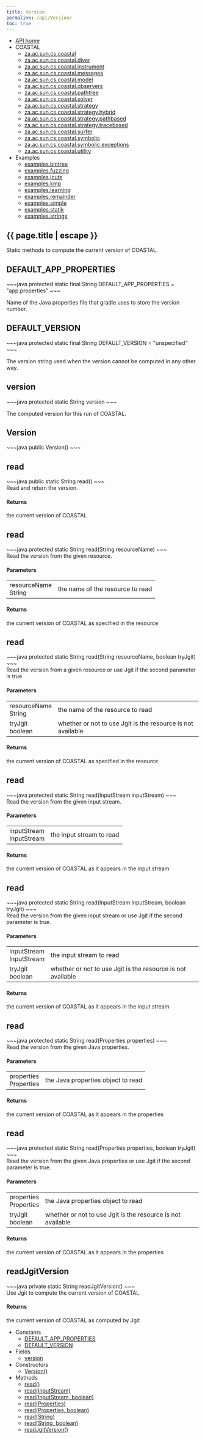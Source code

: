 ```yaml
---
title: Version
permalink: /api/Version/
toc: true
---
```


<section class="sidetoc">
<ul class="section-nav">
<li class="toc-entry toc-h2">
<a class="top" href="{{ '/api/' | relative_url }}">API home</a>
</li>
<li class="toc-entry toc-h2">
COASTAL<ul>
<li class="toc-entry toc-h3">
<a href="{{ '/api/za.ac.sun.cs.coastal/' | relative_url }}">za.ac.sun.cs.coastal</a></li>
<li class="toc-entry toc-h3">
<a href="{{ '/api/za.ac.sun.cs.coastal.diver/' | relative_url }}">za.ac.sun.cs.coastal.diver</a></li>
<li class="toc-entry toc-h3">
<a href="{{ '/api/za.ac.sun.cs.coastal.instrument/' | relative_url }}">za.ac.sun.cs.coastal.instrument</a></li>
<li class="toc-entry toc-h3">
<a href="{{ '/api/za.ac.sun.cs.coastal.messages/' | relative_url }}">za.ac.sun.cs.coastal.messages</a></li>
<li class="toc-entry toc-h3">
<a href="{{ '/api/za.ac.sun.cs.coastal.model/' | relative_url }}">za.ac.sun.cs.coastal.model</a></li>
<li class="toc-entry toc-h3">
<a href="{{ '/api/za.ac.sun.cs.coastal.observers/' | relative_url }}">za.ac.sun.cs.coastal.observers</a></li>
<li class="toc-entry toc-h3">
<a href="{{ '/api/za.ac.sun.cs.coastal.pathtree/' | relative_url }}">za.ac.sun.cs.coastal.pathtree</a></li>
<li class="toc-entry toc-h3">
<a href="{{ '/api/za.ac.sun.cs.coastal.solver/' | relative_url }}">za.ac.sun.cs.coastal.solver</a></li>
<li class="toc-entry toc-h3">
<a href="{{ '/api/za.ac.sun.cs.coastal.strategy/' | relative_url }}">za.ac.sun.cs.coastal.strategy</a></li>
<li class="toc-entry toc-h3">
<a href="{{ '/api/za.ac.sun.cs.coastal.strategy.hybrid/' | relative_url }}">za.ac.sun.cs.coastal.strategy.hybrid</a></li>
<li class="toc-entry toc-h3">
<a href="{{ '/api/za.ac.sun.cs.coastal.strategy.pathbased/' | relative_url }}">za.ac.sun.cs.coastal.strategy.pathbased</a></li>
<li class="toc-entry toc-h3">
<a href="{{ '/api/za.ac.sun.cs.coastal.strategy.tracebased/' | relative_url }}">za.ac.sun.cs.coastal.strategy.tracebased</a></li>
<li class="toc-entry toc-h3">
<a href="{{ '/api/za.ac.sun.cs.coastal.surfer/' | relative_url }}">za.ac.sun.cs.coastal.surfer</a></li>
<li class="toc-entry toc-h3">
<a href="{{ '/api/za.ac.sun.cs.coastal.symbolic/' | relative_url }}">za.ac.sun.cs.coastal.symbolic</a></li>
<li class="toc-entry toc-h3">
<a href="{{ '/api/za.ac.sun.cs.coastal.symbolic.exceptions/' | relative_url }}">za.ac.sun.cs.coastal.symbolic.exceptions</a></li>
<li class="toc-entry toc-h3">
<a href="{{ '/api/za.ac.sun.cs.coastal.utility/' | relative_url }}">za.ac.sun.cs.coastal.utility</a></li>
</ul>
</li>
<li class="toc-entry toc-h2">
Examples<ul>
<li class="toc-entry toc-h3">
<a href="{{ '/api/examples.bintree/' | relative_url }}">examples.bintree</a></li>
<li class="toc-entry toc-h3">
<a href="{{ '/api/examples.fuzzing/' | relative_url }}">examples.fuzzing</a></li>
<li class="toc-entry toc-h3">
<a href="{{ '/api/examples.jcute/' | relative_url }}">examples.jcute</a></li>
<li class="toc-entry toc-h3">
<a href="{{ '/api/examples.kmp/' | relative_url }}">examples.kmp</a></li>
<li class="toc-entry toc-h3">
<a href="{{ '/api/examples.learning/' | relative_url }}">examples.learning</a></li>
<li class="toc-entry toc-h3">
<a href="{{ '/api/examples.remainder/' | relative_url }}">examples.remainder</a></li>
<li class="toc-entry toc-h3">
<a href="{{ '/api/examples.simple/' | relative_url }}">examples.simple</a></li>
<li class="toc-entry toc-h3">
<a href="{{ '/api/examples.statik/' | relative_url }}">examples.statik</a></li>
<li class="toc-entry toc-h3">
<a href="{{ '/api/examples.strings/' | relative_url }}">examples.strings</a></li>
</ul>
</li>
</ul>
</section>
<section class="main class">
<h1>{{ page.title | escape }}</h1>
Static methods to compute the current version of COASTAL.<h2><a class="anchor" name="DEFAULT_APP_PROPERTIES"></a>DEFAULT_APP_PROPERTIES</h2>
<div markdown="1">
~~~java
protected static final String DEFAULT_APP_PROPERTIES = "app.properties"
~~~
</div>
<p>
Name of the Java properties file that gradle uses to store the version
 number.</p>
<h2><a class="anchor" name="DEFAULT_VERSION"></a>DEFAULT_VERSION</h2>
<div markdown="1">
~~~java
protected static final String DEFAULT_VERSION = "unspecified"
~~~
</div>
<p>
The version string used when the version cannot be computed in any other
 way.</p>
<h2><a class="anchor" name="version"></a>version</h2>
<div markdown="1">
~~~java
protected static String version
~~~
</div>
<p>
The computed version for this run of COASTAL.</p>
<h2><a class="anchor" name="Version()"></a>Version</h2>
<div markdown="1">
~~~java
public Version()
~~~
</div>
<h2><a class="anchor" name="read()"></a>read</h2>
<div markdown="1">
~~~java
public static String read()
~~~
</div>
Read and return the version.<h4>Returns</h4>
<p>
the current version of COASTAL</p>
<h2><a class="anchor" name="read(String)"></a>read</h2>
<div markdown="1">
~~~java
protected static String read(String resourceName)
~~~
</div>
Read the version from the given resource.<h4>Parameters</h4>
<table class="parameters">
<tbody>
<tr>
<td>
resourceName<br/><span class="paramtype">String</span></td>
<td>
the name of the resource to read</td>
</tr>
</tbody>
</table>
<h4>Returns</h4>
<p>
the current version of COASTAL as specified in the resource</p>
<h2><a class="anchor" name="read(String, boolean)"></a>read</h2>
<div markdown="1">
~~~java
protected static String read(String resourceName, boolean tryJgit)
~~~
</div>
Read the version from a given resource or use Jgit if the second
 parameter is true.<h4>Parameters</h4>
<table class="parameters">
<tbody>
<tr>
<td>
resourceName<br/><span class="paramtype">String</span></td>
<td>
the name of the resource to read</td>
</tr>
<tr>
<td>
tryJgit<br/><span class="paramtype">boolean</span></td>
<td>
whether or not to use Jgit is the resource is not available</td>
</tr>
</tbody>
</table>
<h4>Returns</h4>
<p>
the current version of COASTAL as specified in the resource</p>
<h2><a class="anchor" name="read(InputStream)"></a>read</h2>
<div markdown="1">
~~~java
protected static String read(InputStream inputStream)
~~~
</div>
Read the version from the given input stream.<h4>Parameters</h4>
<table class="parameters">
<tbody>
<tr>
<td>
inputStream<br/><span class="paramtype">InputStream</span></td>
<td>
the input stream to read</td>
</tr>
</tbody>
</table>
<h4>Returns</h4>
<p>
the current version of COASTAL as it appears in the input stream</p>
<h2><a class="anchor" name="read(InputStream, boolean)"></a>read</h2>
<div markdown="1">
~~~java
protected static String read(InputStream inputStream, boolean tryJgit)
~~~
</div>
Read the version from the given input stream or use Jgit if the second
 parameter is true.<h4>Parameters</h4>
<table class="parameters">
<tbody>
<tr>
<td>
inputStream<br/><span class="paramtype">InputStream</span></td>
<td>
the input stream to read</td>
</tr>
<tr>
<td>
tryJgit<br/><span class="paramtype">boolean</span></td>
<td>
whether or not to use Jgit is the resource is not available</td>
</tr>
</tbody>
</table>
<h4>Returns</h4>
<p>
the current version of COASTAL as it appears in the input stream</p>
<h2><a class="anchor" name="read(Properties)"></a>read</h2>
<div markdown="1">
~~~java
protected static String read(Properties properties)
~~~
</div>
Read the version from the given Java properties.<h4>Parameters</h4>
<table class="parameters">
<tbody>
<tr>
<td>
properties<br/><span class="paramtype">Properties</span></td>
<td>
the Java properties object to read</td>
</tr>
</tbody>
</table>
<h4>Returns</h4>
<p>
the current version of COASTAL as it appears in the properties</p>
<h2><a class="anchor" name="read(Properties, boolean)"></a>read</h2>
<div markdown="1">
~~~java
protected static String read(Properties properties, boolean tryJgit)
~~~
</div>
Read the version from the given Java properties or use Jgit if the second
 parameter is true.<h4>Parameters</h4>
<table class="parameters">
<tbody>
<tr>
<td>
properties<br/><span class="paramtype">Properties</span></td>
<td>
the Java properties object to read</td>
</tr>
<tr>
<td>
tryJgit<br/><span class="paramtype">boolean</span></td>
<td>
whether or not to use Jgit is the resource is not available</td>
</tr>
</tbody>
</table>
<h4>Returns</h4>
<p>
the current version of COASTAL as it appears in the properties</p>
<h2><a class="anchor" name="readJgitVersion()"></a>readJgitVersion</h2>
<div markdown="1">
~~~java
private static String readJgitVersion()
~~~
</div>
Use Jgit to compute the current version of COASTAL.<h4>Returns</h4>
<p>
the current version of COASTAL as computed by Jgit</p>
</section>
<section class="apitoc">
<ul class="section-nav">
<li class="toc-entry toc-h2">
Constants<ul>
<li class="toc-entry toc-h3">
<a href="{{ '/api/Version/' | relative_url }}#DEFAULT_APP_PROPERTIES">DEFAULT_APP_PROPERTIES</a></li>
<li class="toc-entry toc-h3">
<a href="{{ '/api/Version/' | relative_url }}#DEFAULT_VERSION">DEFAULT_VERSION</a></li>
</ul>
</li>
<li class="toc-entry toc-h2">
Fields<ul>
<li class="toc-entry toc-h3">
<a href="{{ '/api/Version/' | relative_url }}#version">version</a></li>
</ul>
</li>
<li class="toc-entry toc-h2">
Constructors<ul>
<li class="toc-entry toc-h3">
<a href="{{ '/api/Version/' | relative_url }}#Version()">Version()</a></li>
</ul>
</li>
<li class="toc-entry toc-h2">
Methods<ul>
<li class="toc-entry toc-h3">
<a href="{{ '/api/Version/' | relative_url }}#read()">read()</a></li>
<li class="toc-entry toc-h3">
<a href="{{ '/api/Version/' | relative_url }}#read(InputStream)">read(InputStream)</a></li>
<li class="toc-entry toc-h3">
<a href="{{ '/api/Version/' | relative_url }}#read(InputStream, boolean)">read(InputStream, boolean)</a></li>
<li class="toc-entry toc-h3">
<a href="{{ '/api/Version/' | relative_url }}#read(Properties)">read(Properties)</a></li>
<li class="toc-entry toc-h3">
<a href="{{ '/api/Version/' | relative_url }}#read(Properties, boolean)">read(Properties, boolean)</a></li>
<li class="toc-entry toc-h3">
<a href="{{ '/api/Version/' | relative_url }}#read(String)">read(String)</a></li>
<li class="toc-entry toc-h3">
<a href="{{ '/api/Version/' | relative_url }}#read(String, boolean)">read(String, boolean)</a></li>
<li class="toc-entry toc-h3">
<a href="{{ '/api/Version/' | relative_url }}#readJgitVersion()">readJgitVersion()</a></li>
</ul>
</li>

</ul>
</section>
